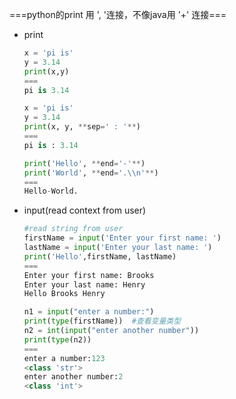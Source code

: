 ===python的print  用 ', '连接，不像java用 '+' 连接===

-  print
    ```python
    x = 'pi is'
    y = 3.14
    print(x,y)
    ===
    pi is 3.14
    ```
    
    ```python
    x = 'pi is'
    y = 3.14
    print(x, y, **sep=' : '**)
    ===
    pi is : 3.14
    ```
    
    ```python
    print('Hello', **end='-'**)
    print('World', **end='.\\n'**)
    ===
    Hello-World.
    ```
    
-   input(read context from user)
    
    ```python
    #read string from user
    firstName = input('Enter your first name: ')
    lastName = input('Enter your last name: ')
    print('Hello',firstName, lastName)
    ===
    Enter your first name: Brooks
    Enter your last name: Henry
    Hello Brooks Henry
    ```
    
    ```python
    n1 = input("enter a number:")
    print(type(firstName))  #查看变量类型
    n2 = int(input("enter another number")) 
    print(type(n2))
    ===
    enter a number:123
    <class 'str'>
    enter another number:2
    <class 'int'>
    ```
    